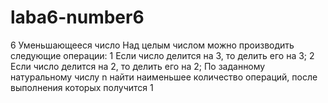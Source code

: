 # laba6-number6
6 Уменьшающееся число Над целым числом можно производить следующие операции: 1 Если число делится на 3, то делить его на 3; 2 Если число делится на 2, то делить его на 2; По заданному натуральному числу n найти наименьшее количество операций, после выполнения которых получится 1
